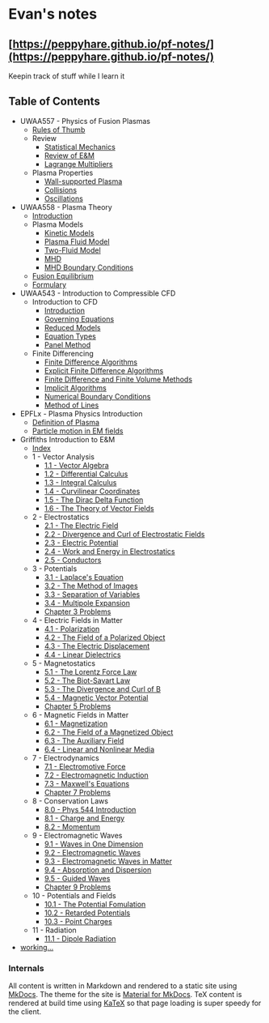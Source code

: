 # Evan's notes


## [https://peppyhare.github.io/pf-notes/](https://peppyhare.github.io/pf-notes/)

Keepin track of stuff while I learn it

## Table of Contents

- UWAA557 - Physics of Fusion Plasmas
    - [Rules of Thumb](ch10-0.md)
    - Review
        - [Statistical Mechanics](ch10-1.md)
        - [Review of E&M](ch10-2.md)
        - [Lagrange Multipliers](ch10-3.md)
    - Plasma Properties
        - [Wall-supported Plasma](ch11-1.md)
        - [Collisions](ch11-2.md)
        - [Oscillations](ch11-3.md)
- UWAA558 - Plasma Theory
    - [Introduction](ch12-1.md)
    - Plasma Models
        - [Kinetic Models](ch12-2.md)
        - [Plasma Fluid Model](ch12-3.md)
        - [Two-Fluid Model](ch12-4.md)
        - [MHD](ch12-5.md)
        - [MHD Boundary Conditions](ch12-6.md)
    - [Fusion Equilibrium](ch12-7.md)
    - [Formulary](ch12-formulary.md)
- UWAA543 - Introduction to Compressible CFD
    - Introduction to CFD
        - [Introduction](ch20-1.md)
        - [Governing Equations](ch20-2.md)
        - [Reduced Models](ch20-3.md)
        - [Equation Types](ch20-4.md)
        - [Panel Method](ch20-5.md)
    - Finite Differencing
        - [Finite Difference Algorithms](ch21-1.md)
        - [Explicit Finite Difference Algorithms](ch21-2.md)
        - [Finite Difference and Finite Volume Methods](ch21-3.md)
        - [Implicit Algorithms](ch21-4.md)
        - [Numerical Boundary Conditions](ch21-5.md)
        - [Method of Lines](ch21-6.md)
- EPFLx - Plasma Physics Introduction
    - [Definition of Plasma](ch1-1.md)
    - [Particle motion in EM fields](ch1-2.md)
- Griffiths Introduction to E&M
    - [Index](griffiths/index.md)
    - 1 - Vector Analysis
        - [1.1 - Vector Algebra](griffiths/ch1-1.md)
        - [1.2 - Differential Calculus](griffiths/ch1-2.md)
        - [1.3 - Integral Calculus](griffiths/ch1-3.md)
        - [1.4 - Curvilinear Coordinates](griffiths/ch1-4.md)
        - [1.5 - The Dirac Delta Function](griffiths/ch1-5.md)
        - [1.6 - The Theory of Vector Fields](griffiths/ch1-6.md)
    - 2 - Electrostatics
        - [2.1 - The Electric Field](griffiths/ch2-1.md)
        - [2.2 - Divergence and Curl of Electrostatic Fields](griffiths/ch2-2.md)
        - [2.3 - Electric Potential](griffiths/ch2-3.md)
        - [2.4 - Work and Energy in Electrostatics](griffiths/ch2-4.md)
        - [2.5 - Conductors](griffiths/ch2-5.md)
    - 3 - Potentials
        - [3.1 - Laplace's Equation](griffiths/ch3-1.md)
        - [3.2 - The Method of Images](griffiths/ch3-2.md)
        - [3.3 - Separation of Variables](griffiths/ch3-3.md)
        - [3.4 - Multipole Expansion](griffiths/ch3-4.md)
        - [Chapter 3 Problems](griffiths/problems-ch3.md)
    - 4 - Electric Fields in Matter
        - [4.1 - Polarization](griffiths/ch4-1.md)
        - [4.2 - The Field of a Polarized Object](griffiths/ch4-2.md)
        - [4.3 - The Electric Displacement](griffiths/ch4-3.md)
        - [4.4 - Linear Dielectrics](griffiths/ch4-4.md)
    - 5 - Magnetostatics
        - [5.1 - The Lorentz Force Law](griffiths/ch5-1.md)
        - [5.2 - The Biot-Savart Law](griffiths/ch5-2.md)
        - [5.3 - The Divergence and Curl of B](griffiths/ch5-3.md)
        - [5.4 - Magnetic Vector Potential](griffiths/ch5-4.md)
        - [Chapter 5 Problems](griffiths/problems-ch5.md)
    - 6 - Magnetic Fields in Matter
        - [6.1 - Magnetization](griffiths/ch6-1.md)
        - [6.2 - The Field of a Magnetized Object](griffiths/ch6-2.md)
        - [6.3 - The Auxiliary Field](griffiths/ch6-3.md)
        - [6.4 - Linear and Nonlinear Media](griffiths/ch6-4.md)
    - 7 - Electrodynamics
        - [7.1 - Electromotive Force](griffiths/ch7-1.md)
        - [7.2 - Electromagnetic Induction](griffiths/ch7-2.md)
        - [7.3 - Maxwell's Equations](griffiths/ch7-3.md)
        - [Chapter 7 Problems](griffiths/problems-ch7.md)
    - 8 - Conservation Laws
        - [8.0 - Phys 544 Introduction](griffiths/ch8-0.md)
        - [8.1 - Charge and Energy](griffiths/ch8-1.md)
        - [8.2 - Momentum](griffiths/ch8-2.md)
    - 9 - Electromagnetic Waves
        - [9.1 - Waves in One Dimension](griffiths/ch9-1.md)
        - [9.2 - Electromagnetic Waves](griffiths/ch9-2.md)
        - [9.3 - Electromagnetic Waves in Matter](griffiths/ch9-3.md)
        - [9.4 - Absorption and Dispersion](griffiths/ch9-4.md)
        - [9.5 - Guided Waves](griffiths/ch9-5.md)
        - [Chapter 9 Problems](griffiths/problems-ch9.md)
    - 10 - Potentials and Fields
        - [10.1 - The Potential Fomulation](griffiths/ch10-1.md)
        - [10.2 - Retarded Potentials](griffiths/ch10-2.md)
        - [10.3 - Point Charges](griffiths/ch10-3.md)
    - 11 - Radiation
        - [11.1 - Dipole Radiation](griffiths/ch11-1.md)
- [working...](inprogress.md)


### Internals

All content is written in Markdown and rendered to a static site using [MkDocs](https://www.mkdocs.org/). The theme for the site is [Material for MkDocs](https://squidfunk.github.io/mkdocs-material). TeX content is rendered at build time using [KaTeX](https://katex.org) so that page loading is super speedy for the client.